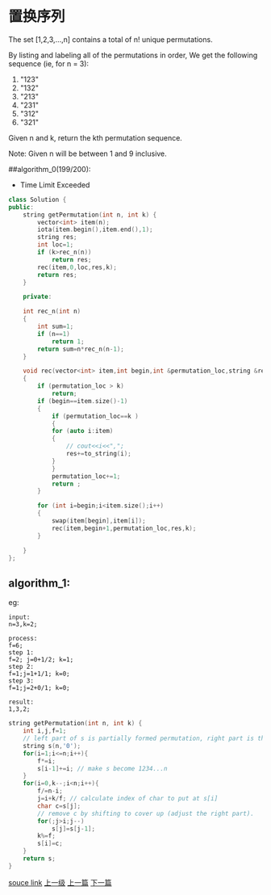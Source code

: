 # 置换序列

The set [1,2,3,…,n] contains a total of n! unique permutations.

By listing and labeling all of the permutations in order,
We get the following sequence (ie, for n = 3):

1. "123"
2. "132"
3. "213"
4. "231"
5. "312"
6. "321"

Given n and k, return the kth permutation sequence.

Note: Given n will be between 1 and 9 inclusive.

##algorithm_0(199/200):

* Time Limit Exceeded
```c++
class Solution {
public:
    string getPermutation(int n, int k) {
        vector<int> item(n);
        iota(item.begin(),item.end(),1);
        string res;
        int loc=1;
        if (k>rec_n(n))
            return res;
        rec(item,0,loc,res,k);
        return res;
    }

    private:

    int rec_n(int n)
    {
        int sum=1;
        if (n==1)
            return 1;
        return sum=n*rec_n(n-1);
    }

    void rec(vector<int> item,int begin,int &permutation_loc,string &res,int k)
    {
        if (permutation_loc > k)
            return;
        if (begin==item.size()-1)
        {
            if (permutation_loc==k )
            {
            for (auto i:item)
            {
                // cout<<i<<",";
                res+=to_string(i);
            }
            }
            permutation_loc+=1;
            return ;
        }

        for (int i=begin;i<item.size();i++)
        {
            swap(item[begin],item[i]);
            rec(item,begin+1,permutation_loc,res,k);
        }

    }
};
```

## algorithm_1:
eg:
```
input:
n=3,k=2;

process:
f=6;
step 1:
f=2; j=0+1/2; k=1;
step 2:
f=1;j=1+1/1; k=0;
step 3:
f=1;j=2+0/1; k=0;

result:
1,3,2;

```


```c++
string getPermutation(int n, int k) {
    int i,j,f=1;
    // left part of s is partially formed permutation, right part is the leftover chars.
    string s(n,'0');
    for(i=1;i<=n;i++){
        f*=i;
        s[i-1]+=i; // make s become 1234...n
    }
    for(i=0,k--;i<n;i++){
        f/=n-i;
        j=i+k/f; // calculate index of char to put at s[i]
        char c=s[j];
        // remove c by shifting to cover up (adjust the right part).
        for(;j>i;j--)
            s[j]=s[j-1];
        k%=f;
        s[i]=c;
    }
    return s;
}
```

[souce link](https://leetcode.com/problems/permutation-sequence/discuss/)
[上一级](base.md)
[上一篇](Multiply_Strings.md)
[下一篇](Permutations.md)
